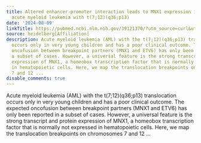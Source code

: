 ```yaml
---
title: Altered enhancer-promoter interaction leads to MNX1 expression in pediatric
  acute myeloid leukemia with t(7;12)(q36;p13)
date: '2024-08-09'
linkTitle: https://pubmed.ncbi.nlm.nih.gov/39121370/?utm_source=curl&utm_medium=rss&utm_campaign=pubmed-2&utm_content=1FakS-2QOkCT8HsMOQP1bCRQ4YzyumYOmxmF0moLsQ3dFB1E9V&fc=20220326224207&ff=20240810183529&v=2.18.0.post9+e462414
source: heidelberg[Affiliation]
description: Acute myeloid leukemia (AML) with the t(7;12)(q36;p13) translocation
  occurs only in very young children and has a poor clinical outcome. The expected
  oncofusion between breakpoint partners (MNX1 and ETV6) has only been reported in
  a subset of cases. However, a universal feature is the strong transcript and protein
  expression of MNX1, a homeobox transcription factor that is normally not expressed
  in hematopoietic cells. Here, we map the translocation breakpoints on chromosomes
  7 and 12 ...
disable_comments: true
---
```

Acute myeloid leukemia (AML) with the t(7;12)(q36;p13) translocation occurs only in very young children and has a poor clinical outcome. The expected oncofusion between breakpoint partners (MNX1 and ETV6) has only been reported in a subset of cases. However, a universal feature is the strong transcript and protein expression of MNX1, a homeobox transcription factor that is normally not expressed in hematopoietic cells. Here, we map the translocation breakpoints on chromosomes 7 and 12 ...
